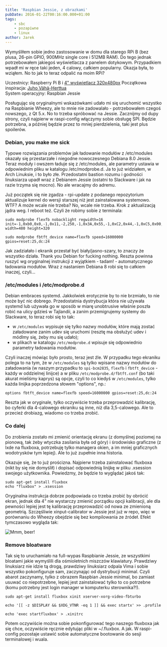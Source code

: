 ```yaml
---
title: 'Raspbian Jessie, z obrazkami'
pubDate: 2016-01-22T00:16:00.000+01:00
tags:
    - sbc
    - pozapiwne
    - linux
author: Jarek
---
```


Wymyśliłem sobie jedno zastosowanie w domu dla starego RPi B (bez plusa, 26-pin GPIO, 900MHz single core i 512MB RAM). Do tego jednak potrzebowałem jakiegoś wyświetlacza z panelem dotykowym. Przypadkiem wpadł mi w ręce taki jeden, 4 calowy, całkiem popularny. Okazja była, to wziąłem. No to jak to teraz odpalić na moim RPi?

Uczestnicy: Raspberry Pi B i [4" wyświetlacz 320x480px](http://www.waveshare.com/product/mini-pc/raspberry-pi/expansions/4inch-rpi-lcd-a.htm)
Początkowa inspiracja: [Juho Vähä-Herttua](http://futurice.com/blog/id-like-to-have-some-lcd-on-my-pi)  
System operacyjny: Raspbian Jessie

Posługując się oryginalnymi wskazówkami udało mi się uruchomić wszystko na Raspbianie Wheezy, ale to mnie nie zadowalało - potrzebowałem czegoś nowszego, z Qt 5.x. No to trzeba spróbować na Jessie. Zacznijmy od dupy strony, czyli najpierw w raspi-config włączymy sobie obsługę SPI. Będzie potrzebna, a później będzie przez to mniej pierdzielenia, taki jest plus spoilerów.

### Debian, you make me sick

Typowe rozwiązania problemów jak ładowanie modułów z /etc/modules okazały się przestarzałe i niegodne nowoczesnego Debiana 8.0 Jessie. Teraz moduły i owszem ładuje się z /etc/modules, ale parametry ustawia w odpowiednim pliku w katalogu /etc/modprobe.d. Ja to już widziałem, w Arch Linuksie, i to było złe. Przedostatni bastion rozumu i godności linuksiarza upadł wraz z Debianem Jessie (ostatni to Slackware i jak na razie trzyma się mocno). No ale wracajmy do adremu.

Już początek się nie zgadza - rpi-update z podanego repozytorium aktualizuje kernel do wersji starszej niż jest zainstalowana systemowo. WTF? A może wcale nie trzeba? No, wcale nie trzeba. Krok z aktualizacją jądra weg. I reboot też. Czyli że robimy sobie z terminala:

```shell
sudo modprobe flexfb nobacklight regwidth=16 init=-1,0xb0,0x0,-1,0x11,-2,250,-1,0x3A,0x55,-1,0xC2,0x44,-1,0xC5,0x00,0x00,0x00,0x00,-1,0xE0,0x0F,0x1F,0x1C,0x0C,0x0F,0x08,0x48,0x98,0x37,0x0A,0x13,0x04,0x11,0x0D,0x00,-1,0xE1,0x0F,0x32,0x2E,0x0B,0x0D,0x05,0x47,0x75,0x37,0x06,0x10,0x03,0x24,0x20,0x00,-1,0xE2,0x0F,0x32,0x2E,0x0B,0x0D,0x05,0x47,0x75,0x37,0x06,0x10,0x03,0x24,0x20,0x00,-1,0x36,0x28,-1,0x11,-1,0x29,-3 width=480 height=320

sudo modprobe fbtft_device name=flexfb speed=16000000 gpios=reset:25,dc:24
```

Jak zadziałało i ekranik przestał być biały/jasno-szary, to znaczy że wszystko działa. Thank you Debian for fucking nothing. Reszta powinna ruszyć wg oryginalnej instrukcji z wyjątkiem - tadam! - automatycznego ładowania modułów. Wraz z nastaniem Debiana 8 robi się to całkiem inaczej, czyli...

### /etc/modules i /etc/modprobe.d

Debian embraces systemd. Jakkolwiek erotycznie by to nie brzmiało, to nie może być nic dobrego. Przedostatnia dystrybucja która nie używała systemd lub używała go w sposób w miarę unobtrusive właśnie poszła robić na ulicy gdzieś w Tajlandii, a zanim przemigrujemy systemy do Slackware, to teraz robi się to tak:

-   w `/etc/modules` wypisuje się tylko nazwy modułów, które mają zostać załadowane zanim udev się uruchomi (resztę ma obsłużyć udev i módlmy się, żeby mu się udało);
-   w plikach w katalogu `/etc/modprobe.d` wpisuje się odpowiednio parametry ładowania modułów.

Czyli inaczej mówiąc było prosto, teraz jest źle. W przypadku tego ekraniku polega to na tym, że w `/etc/modules` są tylko wpisane nazwy modułów do załadowania (w naszym przypadku to `spi-bcm2835`, `flexfb` i `fbtft_device` - każdy w oddzielnej linijce) a w pliku `/etc/modprobe.d/fbtft.conf` (bo taki akurat mieliśmy kaprys) są opcje, czyli to co kiedyś w `/etc/modules`, tylko każda linijka poprzedzona słowem "options", np.:

```
options fbtft_device name=flexfb speed=16000000 gpios=reset:25,dc:24
```

Reszta jak w oryginale, tylko oczywiście trzeba przeprowadzić kalibrację, bo cyferki dla 4-calowego ekraniku są inne, niż dla 3,5-calowego. Ale to przecież drobiazg, wiadomo co trzeba zrobić.

### Co dalej

Do zrobienia zostało mi zmienić orientację ekranu (z domyślnej poziomej na pionową, tak żeby wtyczka zasilania była od góry) i środowisko graficzne (z lxde na fluxboxa, potrzebuję tylko managera okien, a im mniej graficznych wodotrysków tym lepiej). Ale to już zupełnie inna historia.

Okazuje się, że to już prościzna. Najpierw trzeba zainstalować fluxboxa (nikt by się nie domyślił) i dopisać odpowiednią linijkę w pliku .xsession swojego użytkownika. Powiedzmy, że będzie to wyglądać jakoś tak:

```shell
sudo apt-get install fluxbox
echo "fluxbox" > .xsession
```

Oryginalna instrukcja dobrze podpowiada co trzeba zrobić by obrócić ekran, jednak dla 4" nie wystarczy zmienić porządku opcji kalibracji, ale dla pewności lepiej jest tę kalibrację przeprowadzić od nowa ze zmienioną geometrią. Szczęśliwie xinput-calibrator w Jessie jest już w repo, więc w porównaniu do Wheezy obejdzie się bez kompilowania ze źródeł. Efekt tymczasowo wygląda tak:

![Mmm, beer!](http://4.bp.blogspot.com/-JHudjiPmjuE/VqOp8r9PivI/AAAAAAAAEgc/qBlsLLmDeLY/s800/upload_-1)

### Remove bloatware

Tak się to uruchamiało na full-wypas Raspbianie Jessie, ze wszystkimi bloatami jakie wymyślili dla ośmioletnich miszczów klawiatury. Prawdziwy linuksiarz nie idzie tą drogą, prawdziwy linuksiarz odpala Vima i sobie wszystko pokonfiguruje sam, zaczynając od dystrybucji minimal. Czyli abarot zaczynamy, tylko z obrazem Raspbian Jessie minimal, bo zamiast usuwać co niepotrzebne, lepiej jest zainstalować tylko to co potrzebne (komu potrzebny jest login manager w komputerku sterownika?!).

```shell
sudo apt-get install fluxbox xinit xserver-xorg-video-fbturbo

echo '[[ -z $DISPLAY && $XDG_VTNR -eq 1 ]] && exec startx' >> .profile

echo 'exec startfluxbox' > .xinitrc
```

Potem oczywiście można sobie pokonfigurować tego naszego fluxboxa jak się chce, oczywiście ręcznie edytując pliki w ~/.fluxbox. A jak. W raspi-config pozostaje ustawić sobie automatyczne bootowanie do sesji terminalowej i wuala.
